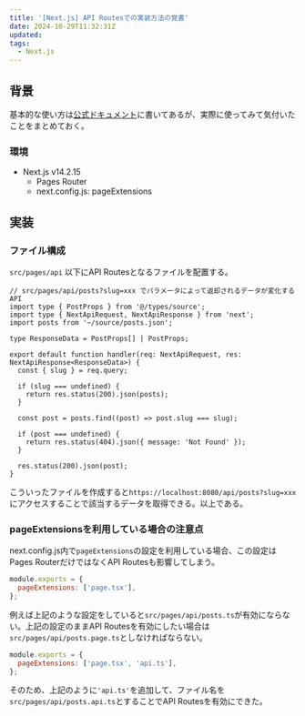 ```yaml
---
title: '[Next.js] API Routesでの実装方法の覚書'
date: 2024-10-29T11:32:31Z
updated:
tags:
  - Next.js
---
```


## 背景

基本的な使い方は[公式ドキュメント](https://nextjs.org/docs/pages/building-your-application/routing/api-routes)に書いてあるが、実際に使ってみて気付いたことをまとめておく。

### 環境

- Next.js v14.2.15
  - Pages Router
  - next.config.js: pageExtensions

## 実装

### ファイル構成

`src/pages/api` 以下にAPI Routesとなるファイルを配置する。

```tsx
// src/pages/api/posts?slug=xxx でパラメータによって返却されるデータが変化するAPI
import type { PostProps } from '@/types/source';
import type { NextApiRequest, NextApiResponse } from 'next';
import posts from '~/source/posts.json';

type ResponseData = PostProps[] | PostProps;

export default function handler(req: NextApiRequest, res: NextApiResponse<ResponseData>) {
  const { slug } = req.query;

  if (slug === undefined) {
    return res.status(200).json(posts);
  }

  const post = posts.find((post) => post.slug === slug);

  if (post === undefined) {
    return res.status(404).json({ message: 'Not Found' });
  }

  res.status(200).json(post);
}
```

こういったファイルを作成すると`https://localhost:8080/api/posts?slug=xxx`にアクセスすることで該当するデータを取得できる。以上である。

### pageExtensionsを利用している場合の注意点

next.config.js内で`pageExtensions`の設定を利用している場合、この設定はPages RouterだけではなくAPI Routesも影響してしまう。

```js
module.exports = {
  pageExtensions: ['page.tsx'],
};
```

例えば上記のような設定をしていると`src/pages/api/posts.ts`が有効にならない。上記の設定のままAPI Routesを有効にしたい場合は`src/pages/api/posts.page.ts`としなければならない。

```js
module.exports = {
  pageExtensions: ['page.tsx', 'api.ts'],
};
```

そのため、上記のように`'api.ts'`を追加して、ファイル名を`src/pages/api/posts.api.ts`とすることでAPI Routesを有効にできた。
